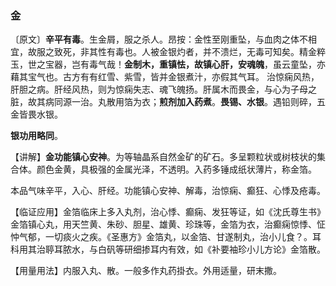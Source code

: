 ### 金

〔原文〕**辛平有毒**。生金屑，服之杀人。昂按：金性至刚重坠，与血肉之体不相宜，故服之致死，非其性有毒也。人被金银灼者，并不溃烂，无毒可知矣。精金粹玉，世之宝器，岂有毒气哉！**金制木，重镇怯，故镇心肝，安魂魄**，虽云童坠，亦藉其宝气也。古方有有红雪、紫雪，皆并金银煮汁，亦假其气耳。 治惊痫风热，肝胆之病。肝经风热，则为惊痫失志、魂飞魄扬。肝属木而畏金，与心为子母之脏，故其病同源一治。丸散用箔为衣；**煎剂加入药煮**。**畏锡、水银**。遇铅则碎，五金皆畏水银。

**银功用略同**。	

【讲解】**金功能镇心安神**。为等轴晶系自然金矿的矿石。多呈颗粒状或树枝状的集合体。颜色金黄，具极强的金属光泽，不透明。入药多锤成纸状薄片，称金箔。

本品气味辛平，入心、肝经。功能镇心安神、解毒，治惊痫、癫狂、心悸及疮毒。

【临证应用】金箔临床上多入丸剂，治心悸、癫痫、发狂等证，如《沈氏尊生书》金箔镇心丸，用天竺黄、朱砂、胆星、雄黄、珍珠等，金箔为衣，治癫痫惊悸、怔忡气郁，一切痰火之疾。《圣惠方》金箔丸，以金箔、甘遂制丸，治小儿食？。耳科用其治聤耳脓水，与白矾等研细掺耳内有效，如《补要袖珍小儿方论》金箔散。

【用量用法】内服入丸、散。一般多作丸药掛衣。外用适量，研末撒。
